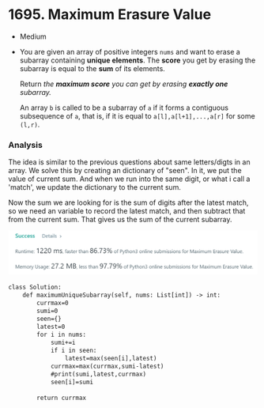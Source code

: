 # 1695. Maximum Erasure Value

* Medium
*   You are given an array of positive integers `nums` and want to erase a subarray containing **unique elements**. The **score** you get by erasing the subarray is equal to the **sum** of its elements.

    Return _the **maximum score** you can get by erasing **exactly one** subarray._

    An array `b` is called to be a subarray of `a` if it forms a contiguous subsequence of `a`, that is, if it is equal to `a[l],a[l+1],...,a[r]` for some `(l,r)`.

### Analysis&#x20;

The idea is similar to the previous questions about same letters/digts in an array. We solve this by creating an dictionary of "seen". In it, we put the value of current sum. And when we run into the same digit, or what i call a 'match', we update the dictionary to the current sum.&#x20;

Now the sum we are looking for is the sum of digits after the latest match, so we need an variable to record the latest match, and then subtract that from the current sum. That gives us the sum of the current subarray.&#x20;

![](<../.gitbook/assets/image (4) (1) (1).png>)

```
class Solution:
    def maximumUniqueSubarray(self, nums: List[int]) -> int:
        currmax=0
        sumi=0
        seen={}
        latest=0
        for i in nums:
            sumi+=i
            if i in seen:
                latest=max(seen[i],latest)
            currmax=max(currmax,sumi-latest)
            #print(sumi,latest,currmax)
            seen[i]=sumi

        return currmax  
```
